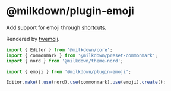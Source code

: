 # @milkdown/plugin-emoji

Add support for emoji through [shortcuts](https://www.webfx.com/tools/emoji-cheat-sheet/).

Rendered by [twemoji](https://github.com/twitter/twemoji).

```typescript
import { Editor } from '@milkdown/core';
import { commonmark } from '@milkdown/preset-commonmark';
import { nord } from '@milkdown/theme-nord';

import { emoji } from '@milkdown/plugin-emoji';

Editor.make().use(nord).use(commonmark).use(emoji).create();
```
